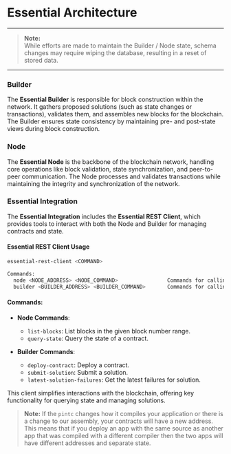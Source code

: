 # Essential Architecture
---
> **Note:**  
> While efforts are made to maintain the Builder / Node state, schema changes may require wiping the database, resulting in a reset of stored data.
---

### Builder

The **Essential Builder** is responsible for block construction within the network. It gathers proposed solutions (such as state changes or transactions), validates them, and assembles new blocks for the blockchain. The Builder ensures state consistency by maintaining pre- and post-state views during block construction.

### Node

The **Essential Node** is the backbone of the blockchain network, handling core operations like block validation, state synchronization, and peer-to-peer communication. The Node processes and validates transactions while maintaining the integrity and synchronization of the network.

### Essential Integration

The **Essential Integration** includes the **Essential REST Client**, which provides tools to interact with both the Node and Builder for managing contracts and state.

#### Essential REST Client Usage

```bash
essential-rest-client <COMMAND>

Commands:
  node <NODE_ADDRESS> <NODE_COMMAND>                Commands for calling node functions
  builder <BUILDER_ADDRESS> <BUILDER_COMMAND>       Commands for calling builder functions
```

#### Commands:

- **Node Commands**:
    - `list-blocks`: List blocks in the given block number range.
    - `query-state`: Query the state of a contract.
  
- **Builder Commands**:
    - `deploy-contract`: Deploy a contract.
    - `submit-solution`: Submit a solution.
    - `latest-solution-failures`: Get the latest failures for solution.

This client simplifies interactions with the blockchain, offering key functionality for querying state and managing solutions.

> **Note:** If the `pintc` changes how it compiles your application or there is a change to our assembly, your contracts will have a new address. This means that if you deploy an app with the same source as another app that was compiled with a different compiler then the two apps will have different addresses and separate state.
